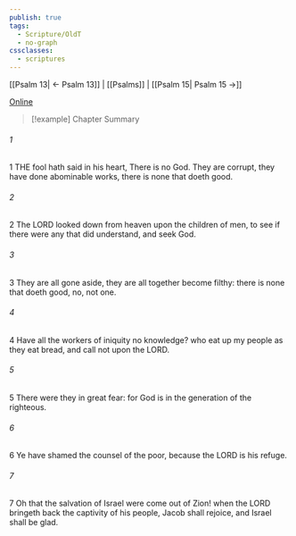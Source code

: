 ```yaml
---
publish: true
tags:
  - Scripture/OldT
  - no-graph
cssclasses:
  - scriptures
---
```

[[Psalm 13| ← Psalm 13]] | [[Psalms]] | [[Psalm 15| Psalm 15 →]]

[Online](https://churchofjesuschrist.org/study/scriptures/ot/ps/14?lang=eng)

>[!example] Chapter Summary
>
###### 1
1 THE fool hath said in his heart, There is no God.  They are corrupt, they have done abominable works, there is none that doeth good.
###### 2
2 The LORD looked down from heaven upon the children of men, to see if there were any that did understand, and seek God.
###### 3
3 They are all gone aside, they are all together become filthy: there is none that doeth good, no, not one.
###### 4
4 Have all the workers of iniquity no knowledge?  who eat up my people as they eat bread, and call not upon the LORD.
###### 5
5 There were they in great fear: for God is in the generation of the righteous.
###### 6
6 Ye have shamed the counsel of the poor, because the LORD is his refuge.
###### 7
7 Oh that the salvation of Israel were come out of Zion!  when the LORD bringeth back the captivity of his people, Jacob shall rejoice, and Israel shall be glad.



